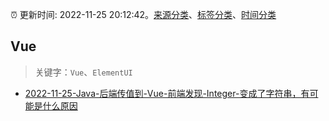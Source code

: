 :alarm_clock: 更新时间: 2022-11-25 20:12:42。[来源分类](../README.md)、[标签分类](../TAGS.md)、[时间分类](../TIMELINE.md)

## Vue


> 关键字：`Vue`、`ElementUI`



- [2022-11-25-Java-后端传值到-Vue-前端发现-Integer-变成了字符串，有可能是什么原因](https://www.v2ex.com/t/897964) 